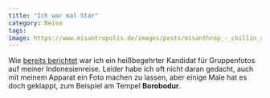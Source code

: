 ```yaml
---
title: "Ich war mal Star"
category: Reise
tags: 
image: https://www.misantropolis.de/images/posts/misanthrop_-_chillin_at_borobodur.jpg
---
```


Wie [bereits berichtet](http://www.misantropolis.de/2008/06/brom/) war ich ein heißbegehrter Kandidat für Gruppenfotos auf meiner Indonesienreise. Leider habe ich oft nicht daran gedacht, auch mit meinem Apparat ein Foto machen zu lassen, aber einige Male hat es doch geklappt, zum Beispiel am Tempel **Borobodur**.